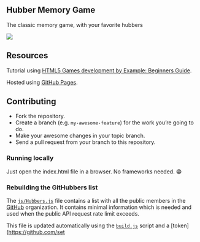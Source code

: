 ## Hubber Memory Game

The classic memory game, with your favorite hubbers

[![](http://i.imgur.com/KLl5oEO.jpg)](https://alysonla.github.io/hubber-memory-game/)

## Resources

Tutorial using [HTML5 Games development by Example: Beginners Guide](http://www.amazon.com/gp/product/B005KRUHXI/ref=kinw_myk_ro_title#).

Hosted using [GitHub Pages](https://pages.github.com/).

## Contributing

- Fork the repository.
- Create a branch (e.g. `my-awesome-feature`) for the work you’re going to do.
- Make your awesome changes in your topic branch.
- Send a pull request from your branch to this repository.

### Running locally

Just open the index.html file in a browser. No frameworks needed. :grin:

### Rebuilding the GitHubbers list

The [`js/Hubbers.js`](/js/Hubbers.js) file contains a list with all the public members in the [GitHub](https://github.com/github) organization.
It contains minimal information which is needed and used when the public API request rate limit exceeds.

This file is updated automatically using the [`build.js`](/build.js) script and a [token](https://github.com/set